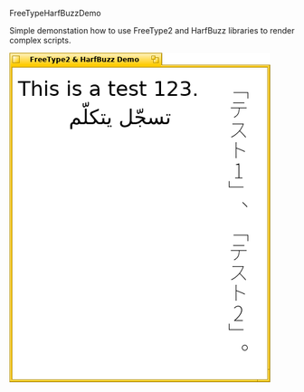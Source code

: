 FreeTypeHarfBuzzDemo

Simple demonstation how to use FreeType2 and HarfBuzz libraries to render complex scripts.

![screenshot](https://raw.githubusercontent.com/X547/HaikuUtils/master/FreeTypeHarfBuzzDemo/screenshot.png)
